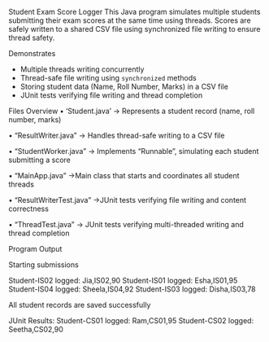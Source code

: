 Student Exam Score Logger
This Java program simulates multiple students submitting their exam scores at the same time using  threads.
Scores are safely written to a shared CSV file using synchronized file writing to ensure thread safety.

Demonstrates
- Multiple threads writing concurrently  
- Thread-safe file writing using `synchronized` methods  
- Storing student data (Name, Roll Number, Marks) in a CSV file  
- JUnit tests verifying file writing and thread completion
  
Files Overview
•	‘Student.java’ -> Represents a student record (name, roll number, marks)

•	“ResultWriter.java” -> Handles thread-safe writing to a CSV file 

•	“StudentWorker.java” -> Implements “Runnable”, simulating each student submitting a score 

•	“MainApp.java” ->Main class that starts and coordinates all student threads 

•	“ResultWriterTest.java” ->JUnit tests verifying file writing and content correctness 

•	“ThreadTest.java” -> JUnit tests verifying multi-threaded writing and thread completion

Program Output

Starting submissions

Student-IS02 logged: Jia,IS02,90
Student-IS01 logged: Esha,IS01,95
Student-IS04 logged: Sheela,IS04,92
Student-IS03 logged: Disha,IS03,78

All student records are saved successfully

JUnit Results:
Student-CS01 logged: Ram,CS01,95
Student-CS02 logged: Seetha,CS02,90


